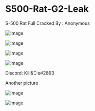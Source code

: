 # S500-Rat-G2-Leak
S-500 Rat Full Cracked By : Anonymous

![image](https://user-images.githubusercontent.com/129955867/230108133-674fd9da-e704-43f2-8217-d5ce2bdd67db.png)


![image](https://user-images.githubusercontent.com/129955867/230108209-3ee92e9b-a1a6-476d-9246-e74383314f02.png)


![image](https://user-images.githubusercontent.com/129955867/230108234-e9eb64b3-d1a8-430f-ba52-c3ea7aa4b04b.png)

![image](https://user-images.githubusercontent.com/129955867/230108274-18643665-c39f-4e02-9755-ec002556450f.png)


Discord: Kill&Die#2893

Another picture

![image](https://user-images.githubusercontent.com/129955867/230108976-df7796de-44d9-40ba-a784-4db17ad274b6.png)





![image](https://user-images.githubusercontent.com/129955867/230109840-66a4d184-4e9d-4418-8630-14e71e690a60.png)
